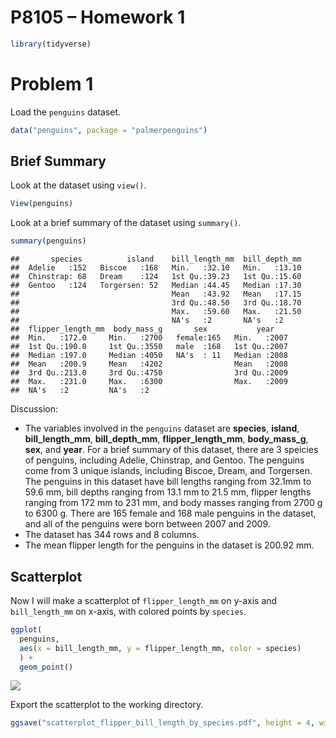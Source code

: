 P8105 – Homework 1
================

``` r
library(tidyverse)
```

# Problem 1

Load the `penguins` dataset.

``` r
data("penguins", package = "palmerpenguins")
```

## Brief Summary

Look at the dataset using `view()`.

``` r
View(penguins)
```

Look at a brief summary of the dataset using `summary()`.

``` r
summary(penguins)
```

    ##       species          island    bill_length_mm  bill_depth_mm  
    ##  Adelie   :152   Biscoe   :168   Min.   :32.10   Min.   :13.10  
    ##  Chinstrap: 68   Dream    :124   1st Qu.:39.23   1st Qu.:15.60  
    ##  Gentoo   :124   Torgersen: 52   Median :44.45   Median :17.30  
    ##                                  Mean   :43.92   Mean   :17.15  
    ##                                  3rd Qu.:48.50   3rd Qu.:18.70  
    ##                                  Max.   :59.60   Max.   :21.50  
    ##                                  NA's   :2       NA's   :2      
    ##  flipper_length_mm  body_mass_g       sex           year     
    ##  Min.   :172.0     Min.   :2700   female:165   Min.   :2007  
    ##  1st Qu.:190.0     1st Qu.:3550   male  :168   1st Qu.:2007  
    ##  Median :197.0     Median :4050   NA's  : 11   Median :2008  
    ##  Mean   :200.9     Mean   :4202                Mean   :2008  
    ##  3rd Qu.:213.0     3rd Qu.:4750                3rd Qu.:2009  
    ##  Max.   :231.0     Max.   :6300                Max.   :2009  
    ##  NA's   :2         NA's   :2

Discussion:

-   The variables involved in the `penguins` dataset are **species**,
    **island**, **bill_length_mm**, **bill_depth_mm**,
    **flipper_length_mm**, **body_mass_g**, **sex**, and **year**. For a
    brief summary of this dataset, there are 3 speicies of penguins,
    including Adelie, Chinstrap, and Gentoo. The penguins come from 3
    unique islands, including Biscoe, Dream, and Torgersen. The penguins
    in this dataset have bill lengths ranging from 32.1mm to 59.6 mm,
    bill depths ranging from 13.1 mm to 21.5 mm, flipper lengths ranging
    from 172 mm to 231 mm, and body masses ranging from 2700 g to
    6300 g. There are 165 female and 168 male penguins in the dataset,
    and all of the penguins were born between 2007 and 2009.  
-   The dataset has 344 rows and 8 columns.  
-   The mean flipper length for the penguins in the dataset is 200.92
    mm.

## Scatterplot

Now I will make a scatterplot of `flipper_length_mm` on y-axis and
`bill_length_mm` on x-axis, with colored points by `species`.

``` r
ggplot(
  penguins,
  aes(x = bill_length_mm, y = flipper_length_mm, color = species)
  ) +
  geom_point()
```

![](p8105_hw1_sg3889_files/figure-gfm/scatterplot-1.png)<!-- -->

Export the scatterplot to the working directory.

``` r
ggsave("scatterplot_flipper_bill_length_by_species.pdf", height = 4, width = 6)
```
